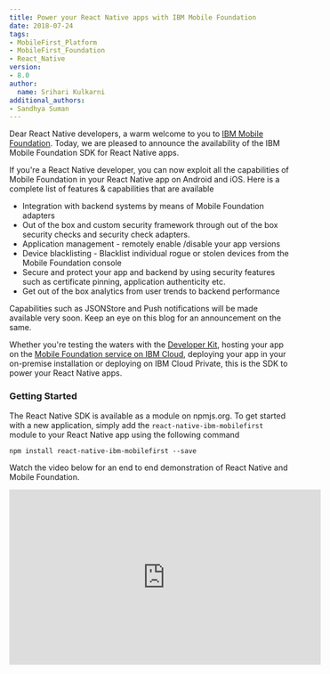 ```yaml
---
title: Power your React Native apps with IBM Mobile Foundation 
date: 2018-07-24
tags:
- MobileFirst_Platform
- MobileFirst_Foundation
- React_Native
version:
- 8.0
author:
  name: Srihari Kulkarni
additional_authors:
- Sandhya Suman
---
```



Dear React Native developers, a warm welcome to you to [IBM Mobile Foundation](https://console.bluemix.net/catalog/services/mobile-foundation). Today, we are pleased to announce the availability of the IBM Mobile Foundation SDK for React Native apps. 

If you're a React Native developer, you can now exploit all the capabilities of Mobile Foundation in your React Native app on Android and iOS. Here is a complete list of features & capabilities that are available 

* Integration with backend systems by means of Mobile Foundation adapters
* Out of the box and custom security framework through out of the box security checks and security check adapters.
* Application management - remotely enable /disable your app versions 
* Device blacklisting - Blacklist individual rogue or stolen devices from the Mobile Foundation console 
* Secure and protect your app and backend by using security features such as certificate pinning, application authenticity etc. 
* Get out of the box analytics from user trends to backend performance

Capabilities such as JSONStore and Push notifications will be made available very soon. Keep an eye on this blog for an announcement on the same. 

Whether you're testing the waters with the [Developer Kit](https://mobilefirstplatform.ibmcloud.com/downloads/#developer-kit), hosting your app on the [Mobile Foundation service on IBM Cloud](https://console.bluemix.net/catalog/services/mobile-foundation), deploying your app in your on-premise installation or deploying on IBM Cloud Private, this is the SDK to power your React Native apps. 


### Getting Started

The React Native SDK is available as a module on npmjs.org. To get started with a new application, simply add the `react-native-ibm-mobilefirst` module to your React Native app using the following command

```
npm install react-native-ibm-mobilefirst --save 
```


Watch the video below for an end to end demonstration of React Native and Mobile Foundation. 

<div class="sizer">
  <div class="embed-responsive embed-responsive-16by9">
    <iframe width="560" height="315" src="https://www.youtube.com/embed/OaLDX2kzlc0?rel=0&amp;showinfo=0" frameborder="0" allow="autoplay; encrypted-media" allowfullscreen></iframe>
  </div>
</div>
